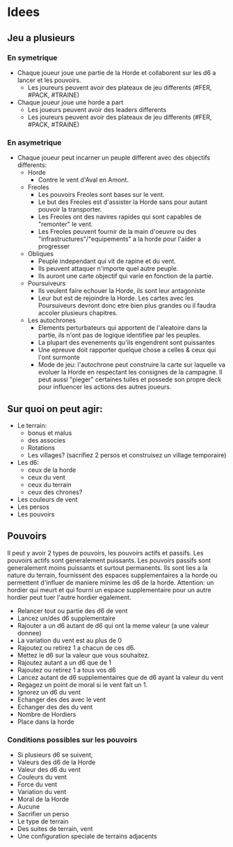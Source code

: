 
# Idees
## Jeu a plusieurs
### En symetrique
* Chaque joueur joue une partie de la Horde et collaborent sur les d6 a lancer et les pouvoirs.
  * Les joureurs peuvent avoir des plateaux de jeu differents (#FER, #PACK, #TRAINE)
* Chaque joueur joue une horde a part
  * Les joueurs peuvent avoir des leaders differents
  * Les joureurs peuvent avoir des plateaux de jeu differents (#FER, #PACK, #TRAINE)


### En asymetrique
* Chaque joueur peut incarner un peuple different avec des objectifs differents:
  * Horde
    * Contre le vent d'Aval en Amont.
  * Freoles
    * Les pouvoirs Freoles sont bases sur le vent.
    * Le but des Freoles est d'assister la Horde sans pour autant pouvoir la transporter.
    * Les Freoles ont des navires rapides qui sont capables de "remonter" le vent.
    * Les Freoles peuvent fournir de la main d'oeuvre ou des "infrastructures"/"equipements" a la horde pour l'aider a progresser
  * Obliques
    * Peuple independant qui vit de rapine et du vent.
    * Ils peuvent attaquer n'importe quel autre peuple.
    * Ils auront une carte objectif qui varie en fonction de la partie.
  * Poursuiveurs
    * Ils veulent faire echouer la Horde, ils sont leur antagoniste
    * Leur but est de rejoindre la Horde. Les cartes avec les Poursuiveurs devront donc etre bien plus grandes ou il faudra accoler plusieurs chapitres.
  * Les autochrones
    * Elements perturbateurs qui apportent de l'aleatoire dans la partie, ils n'ont pas de logique identifiee par les peuples.
    * La plupart des evenements qu'ils engendrent sont puissantes
    * Une epreuve doit rapporter quelque chose a celles & ceux qui l'ont surmonte
    * Mode de jeu: l'autochrone peut construire la carte sur laquelle va evoluer la Horde en respectant les consignes de la campagne. Il peut aussi "pieger" certaines tuiles et possede son propre deck pour influencer les actions des autres joueurs.

## Sur quoi on peut agir:
* Le terrain:
  * bonus et malus
  * des associes
  * Rotations
  * Les villages? (sacrifiez 2 persos et construisez un village temporaire)
* Les d6: 
  * ceux de la horde 
  * ceux du vent 
  * ceux du terrain 
  * ceux des chrones?
* Les couleurs de vent
* Les persos
* Les pouvoirs

## Pouvoirs
Il peut y avoir 2 types de pouvoirs, les pouvoirs actifs et passifs.
Les pouvoirs actifs sont generalement puissants.
Les pouvoirs passifs sont generalement moins puissants et surtout permanents. Ils sont lies a la nature du terrain, fournissent des espaces supplementaires a la horde ou permettent d'influer de maniere minime les d6 de la horde. Attention: un hordier qui meurt et qui fourni un espace supplementaire pour un autre hordier peut tuer l'autre hordier egalement.

* Relancer tout ou partie des d6 de vent
* Lancez un/des d6 supplementaire
* Rajouter a un d6 autant de d6 qui ont la meme valeur (a une valeur donnee)
* La variation du vent est au plus de 0
* Rajoutez ou retirez 1 a chacun de ces d6.
* Mettez le d6 sur la valeur que vous souhaitez.
* Rajoutez autant a un d6 que de 1
* Rajoutez ou retirez 1 a tous vos d6
* Lancez autant de d6 supplementaires que de d6 ayant la valeur du vent
* Regagez un point de moral si le vent fait un 1.
* Ignorez un d6 du vent
* Echanger des des avec le vent
* Echanger des des du vent
* Nombre de Hordiers
* Place dans la horde

### Conditions possibles sur les pouvoirs
* Si plusieurs d6 se suivent, 
* Valeurs des d6 de la Horde
* Valeur des d6 du vent
* Couleurs du vent
* Force du vent
* Variation du vent
* Moral de la Horde
* Aucune
* Sacrifier un perso
* Le type de terrain
* Des suites de terrain, vent
* Une configuration speciale de terrains adjacents
